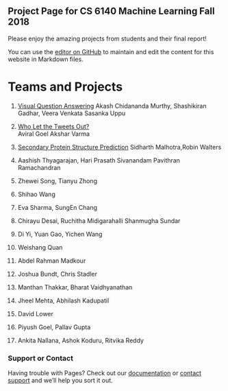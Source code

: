 ## Project Page for CS 6140 Machine Learning Fall 2018

Please enjoy the amazing projects from students and their final report!

You can use the [editor on GitHub](https://github.com/Rose-ML-Lab/cs-6140-fall-2018/edit/master/index.md) to maintain and edit the content for this website in Markdown files.
	
  
# Teams and Projects 

1.	[Visual Question Answering](reports/1.pdf)
        Akash Chidananda Murthy, Shashikiran Gadhar, Veera Venkata Sasanka Uppu
	
2.	[Who Let the Tweets Out?](reports/2.pdf)  
        Aviral Goel Akshar Varma
	
3.	[Secondary Protein Structure Prediction](reports/3.pdf) Sidharth Malhotra,Robin Walters
	
4.	Aashish Thyagarajan, Hari Prasath Sivanandam Pavithran Ramachandran
	
5.	Zhewei Song, Tianyu Zhong
	
6.	Shihao Wang 
	
7.	Eva Sharma, SungEn Chang
	
8.	Chirayu Desai, Ruchitha Midigarahalli Shanmugha Sundar
	
9.	Di Yi, Yuan Gao, Yichen Wang
	
10.	Weishang Quan
	
11.	Abdel Rahman Madkour 
	
12.	Joshua Bundt, Chris Stadler
	
13.	Manthan Thakkar, Bharat Vaidhyanathan
	
14.	Jheel Mehta, Abhilash Kadupatil
	
15.	David Lower
	
16.	Piyush Goel, Pallav Gupta
	
17.	Ankita Nallana, Ashok Koduru, Ritvika Reddy

### Support or Contact

Having trouble with Pages? Check out our [documentation](https://help.github.com/categories/github-pages-basics/) or [contact support](https://github.com/contact) and we’ll help you sort it out.
